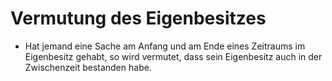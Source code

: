 # Vermutung des Eigenbesitzes

- Hat jemand eine Sache am Anfang und am Ende eines Zeitraums im Eigenbesitz gehabt, so wird vermutet, dass sein Eigenbesitz auch in der Zwischenzeit bestanden habe.

